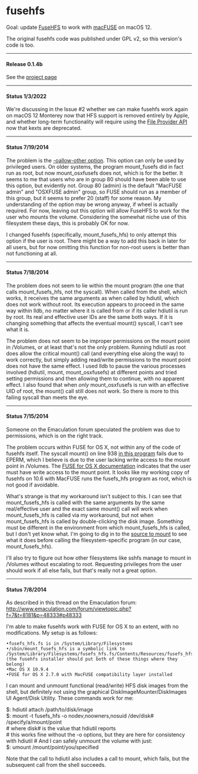 fusehfs
=======

Goal: update [FuseHFS](http://namedfork.net/fusehfs) to work with [macFUSE](https://osxfuse.github.io/) on macOS 12.

The original fusehfs code was published under GPL v2, so this version's code is too.

--------------------------------
#### Release 0.1.4b
See the [project page](https://thejoelpatrol.github.io/fusehfs/)

--------------------------------
#### Status 1/3/2022

We're discussing in the Issue #2 whether we can make fusehfs work again on macOS 12 Monterey now that HFS support is removed entirely by Apple, and whether long-term functionality will require using the [File Provider API](https://developer.apple.com/documentation/fileprovider) now that kexts are deprecated.

--------------------------------
#### Status 7/19/2014

The problem is the [-oallow-other option](https://code.google.com/p/macfuse/wiki/OPTIONS). This option can only be used by privileged users. On older systems, the program mount\_fusefs did in fact run as root, but now mount\_osxfusefs does not, which is for the better. It seems to me that users who are in group 80 should have been able to use this option, but evidently not. Group 80 (admin) is the default "MacFUSE admin" and "OSXFUSE admin" group, so FUSE should run as a member of this group, but it seems to prefer 20 (staff) for some reason. My understanding of the option may be wrong anyway, if wheel is actually required. For now, leaving out this option will allow FuseHFS to work for the user who mounts the volume. Considering the somewhat niche use of this filesystem these days, this is probably OK for now.

I changed fusehfs (specifically, mount\_fusefs\_hfs) to only attempt this option if the user is root. There might be a way to add this back in later for all users, but for now omitting this function for non-root users is better than not functioning at all.

--------------------------------
#### Status 7/18/2014


The problem does not seem to lie within the mount program (the one that calls mount\_fusefs\_hfs, not the syscall). When called from the shell, which works, it receives the same arguments as when called by hdiutil, which does not work without root. Its execution appears to proceed in the same way within lldb, no matter where it is called from or if its caller hdiutil is run by root. Its real and effective user IDs are the same both ways. If it is changing something that affects the eventual mount() syscall, I can't see what it is.

The problem does not seem to be improper permissions on the mount point in /Volumes, or at least that's not the only problem. Running hdiutil as root does allow the critical mount() call (and everything else along the way) to work correctly, but simply adding read/write permissions to the mount point does not have the same effect. I used lldb to pause the various processes involved (hdiutil, mount, mount\_osxfusefs) at different points and tried setting permissions and then allowing them to continue, with no apparent effect. I also found that when *only* mount\_osxfusefs is run with an effective UID of root, the mount() call still does not work. So there is more to this failing syscall than meets the eye.

--------------------------------
#### Status 7/15/2014


Someone on the Emaculation forum speculated the problem was due to permissions, which is on the right track.

The problem occurs within FUSE for OS X, not within any of the code of fusehfs itself. The syscall mount() on line 938 [in this program](https://github.com/osxfuse/kext/blob/4a279b94df767db3fa0e2513155b9369ea7e3e90/mount/mount_osxfusefs.c) fails due to EPERM, which I believe is due to the user lacking write access to the mount point in /Volumes. The [FUSE for OS X documentation](https://github.com/osxfuse/fuse/blob/fuse-2.7/README) indicates that the user must have write access to the mount point. It looks like my working copy of fusehfs on 10.6 with MacFUSE runs the fusefs_hfs program as root, which is not good if avoidable.

What's strange is that my workaround isn't subject to this. I can see that mount\_fusefs\_hfs is called with the same arguments by the same real/effective user and the exact same mount() call will work when mount_fusefs_hfs is called via my workaround, but not when mount\_fusefs\_hfs is called by double-clicking the disk image. Something must be different in the environment from which mount\_fusefs\_hfs is called, but I don't yet know what. I'm going to dig in to the [source to mount](https://opensource.apple.com/source/diskdev_cmds/diskdev_cmds-572.1.1/mount.tproj/mount.c) to see what it does before calling the filesystem-specific program (in our case, mount\_fusefs\_hfs).

I'll also try to figure out how other filesystems like sshfs manage to mount in /Volumes without escalating to root. Requesting privileges from the user should work if all else fails, but that's really not a great option.

--------------------------------
#### Status 7/8/2014


As described in this thread on the Emaculation forum: http://www.emaculation.com/forum/viewtopic.php?f=7&t=8181&p=48333#p48333

I'm able to make fusehfs work with FUSE for OS X to an extent, with no modifications. My setup is as follows:

    •fusefs_hfs.fs is in /System/Library/Filesystems
    •/sbin/mount_fusefs_hfs is a symbolic link to /System/Library/Filesystems/fusefs_hfs.fs/Contents/Resources/fusefs_hfs
    (the fusehfs installer should put both of these things where they belong)
    •Mac OS X 10.9.4
    •FUSE for OS X 2.7.0 with MacFUSE compatibility layer installed

I can mount and unmount functional (read/write) HFS disk images from the shell, but definitely not using the graphical DiskImageMounter/DiskImages UI Agent/Disk Utility. These commands work for me:

$: hdiutil attach /path/to/disk/image  
$: mount -t fusefs_hfs -o nodev,noowners,nosuid /dev/disk# /specify/a/mount/point  
\# where disk# is the value that hdiutil reports  
\# this works fine without the -o options, but they are here for consistency with hdiutil
\# And I can safely unmount the volume with just:  
$: umount /mount/point/you/specified  

Note that the call to hdiutil also includes a call to mount, which fails, but the subsequent call from the shell succeeds.
